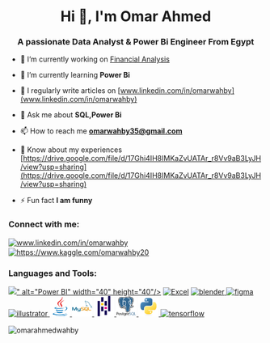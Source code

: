 <h1 align="center">Hi 👋, I'm Omar Ahmed</h1>
<h3 align="center">A passionate Data Analyst & Power Bi Engineer From Egypt</h3>

- 🔭 I’m currently working on [Financial Analysis](https://github.com/OmarAhmedWahby/FinancialAnalysis)

- 🌱 I’m currently learning **Power Bi**

- 📝 I regularly write articles on [www.linkedin.com/in/omarwahby](www.linkedin.com/in/omarwahby)

- 💬 Ask me about **SQL,Power Bi**

- 📫 How to reach me **omarwahby35@gmail.com**

- 📄 Know about my experiences [https://drive.google.com/file/d/17Ghi4IH8IMKaZvUATAr_r8Vv9aB3LyJH/view?usp=sharing](https://drive.google.com/file/d/17Ghi4IH8IMKaZvUATAr_r8Vv9aB3LyJH/view?usp=sharing)

- ⚡ Fun fact **I am funny**

<h3 align="left">Connect with me:</h3>
<p align="left">
<a href="https://linkedin.com/in/www.linkedin.com/in/omarwahby" target="blank"><img align="center" src="https://raw.githubusercontent.com/rahuldkjain/github-profile-readme-generator/master/src/images/icons/Social/linked-in-alt.svg" alt="www.linkedin.com/in/omarwahby" height="30" width="40" /></a>
<a href="https://kaggle.com/https://www.kaggle.com/omarwahby20" target="blank"><img align="center" src="https://raw.githubusercontent.com/rahuldkjain/github-profile-readme-generator/master/src/images/icons/Social/kaggle.svg" alt="https://www.kaggle.com/omarwahby20" height="30" width="40" /></a>
</p>

<h3 align="left">Languages and Tools:</h3>
<a href="https://powerbi.microsoft.com/" target="_blank" rel="noreferrer">
    <img src="<svg fill="none" xmlns="http://www.w3.org/2000/svg" viewBox="0 0 1600 1600"><mask id="prefix__a" style="mask-type:alpha" maskUnits="userSpaceOnUse" x="200" y="0" width="1200" height="1600"><path d="M1333.25 0c36.86 0 66.75 29.885 66.75 66.75v1466.5c0 36.86-29.89 66.75-66.75 66.75H266.667c-36.819 0-66.667-29.85-66.667-66.67V866.667C200 829.848 229.848 800 266.667 800H525V466.667C525 429.848 554.848 400 591.667 400H850V66.75C850 29.885 879.885 0 916.75 0h416.5z" fill="#fff"/></mask><g mask="url(#prefix__a)"><path d="M1400 66.75v1466.5c0 36.86-29.89 66.75-66.75 66.75h-416.5c-36.865 0-66.75-29.89-66.75-66.75V66.75C850 29.885 879.885 0 916.75 0h416.5c36.87 0 66.75 29.885 66.75 66.75z" fill="url(#prefix__paint0_linear_8592:56198)"/><g filter="url(#prefix__filter0_dd_8592:56198)"><path d="M1075 466.667V1600H525V466.667C525 429.848 554.848 400 591.667 400h416.663c36.82 0 66.67 29.848 66.67 66.667z" fill="url(#prefix__paint1_linear_8592:56198)"/></g><path d="M200 866.667v666.663c0 36.82 29.848 66.67 66.667 66.67H750V866.667C750 829.848 720.152 800 683.333 800H266.667C229.848 800 200 829.848 200 866.667z" fill="url(#prefix__paint2_linear_8592:56198)"/></g><defs><linearGradient id="prefix__paint0_linear_8592:56198" x1="758.333" y1="0" x2="1447.82" y2="1507.15" gradientUnits="userSpaceOnUse"><stop stop-color="#E6AD10"/><stop offset="1" stop-color="#C87E0E"/></linearGradient><linearGradient id="prefix__paint1_linear_8592:56198" x1="524.955" y1="400" x2="1105.79" y2="1561.67" gradientUnits="userSpaceOnUse"><stop stop-color="#F6D751"/><stop offset="1" stop-color="#E6AD10"/></linearGradient><linearGradient id="prefix__paint2_linear_8592:56198" x1="199.955" y1="800" x2="519.784" y2="1581.68" gradientUnits="userSpaceOnUse"><stop stop-color="#F9E589"/><stop offset="1" stop-color="#F6D751"/></linearGradient><filter id="prefix__filter0_dd_8592:56198" x="391.667" y="300" width="816.667" height="1466.67" filterUnits="userSpaceOnUse" color-interpolation-filters="sRGB"><feFlood flood-opacity="0" result="BackgroundImageFix"/><feColorMatrix in="SourceAlpha" values="0 0 0 0 0 0 0 0 0 0 0 0 0 0 0 0 0 0 127 0" result="hardAlpha"/><feOffset dy="6.333"/><feGaussianBlur stdDeviation="6.333"/><feColorMatrix values="0 0 0 0 0 0 0 0 0 0 0 0 0 0 0 0 0 0 0.2 0"/><feBlend in2="BackgroundImageFix" result="effect1_dropShadow_8592:56198"/><feColorMatrix in="SourceAlpha" values="0 0 0 0 0 0 0 0 0 0 0 0 0 0 0 0 0 0 127 0" result="hardAlpha"/><feOffset dy="33.333"/><feGaussianBlur stdDeviation="66.667"/><feColorMatrix values="0 0 0 0 0 0 0 0 0 0 0 0 0 0 0 0 0 0 0.18 0"/><feBlend in2="effect1_dropShadow_8592:56198" result="effect2_dropShadow_8592:56198"/><feBlend in="SourceGraphic" in2="effect2_dropShadow_8592:56198" result="shape"/></filter></defs></svg>" alt="Power BI" width="40" height="40"/></a>
        
<a href="https://www.microsoft.com/en-us/microsoft-365/excel" target="_blank" rel="noreferrer">
    <img src="https://upload.wikimedia.org/wikipedia/commons/7/7f/Microsoft_Excel_2013-2019_logo.svg" alt="Excel" width="40" height="40"/></a>
 <a href="https://www.blender.org/" target="_blank" rel="noreferrer"> <img src="https://download.blender.org/branding/community/blender_community_badge_white.svg" alt="blender" width="40" height="40"/> </a> 
 <a href="https://www.figma.com/" target="_blank" rel="noreferrer"> <img src="https://www.vectorlogo.zone/logos/figma/figma-icon.svg" alt="figma" width="40" height="40"/> </a> 
 <a href="https://www.adobe.com/in/products/illustrator.html" target="_blank" rel="noreferrer"> <img src="https://www.vectorlogo.zone/logos/adobe_illustrator/adobe_illustrator-icon.svg" alt="illustrator" width="40" height="40"/> </a>
 <a href="https://www.java.com" target="_blank" rel="noreferrer"> <img src="https://raw.githubusercontent.com/devicons/devicon/master/icons/java/java-original.svg" alt="java" width="40" height="40"/> </a> 
 <a href="https://www.mysql.com/" target="_blank" rel="noreferrer"> <img src="https://raw.githubusercontent.com/devicons/devicon/master/icons/mysql/mysql-original-wordmark.svg" alt="mysql" width="40" height="40"/> </a>
 <a href="https://pandas.pydata.org/" target="_blank" rel="noreferrer"> <img src="https://raw.githubusercontent.com/devicons/devicon/2ae2a900d2f041da66e950e4d48052658d850630/icons/pandas/pandas-original.svg" alt="pandas" width="40" height="40"/> </a>
 <a href="https://www.postgresql.org" target="_blank" rel="noreferrer"> <img src="https://raw.githubusercontent.com/devicons/devicon/master/icons/postgresql/postgresql-original-wordmark.svg" alt="postgresql" width="40" height="40"/> </a>
 <a href="https://www.python.org" target="_blank" rel="noreferrer"> <img src="https://raw.githubusercontent.com/devicons/devicon/master/icons/python/python-original.svg" alt="python" width="40" height="40"/> </a>
 <a href="https://www.tensorflow.org" target="_blank" rel="noreferrer"> <img src="https://www.vectorlogo.zone/logos/tensorflow/tensorflow-icon.svg" alt="tensorflow" width="40" height="40"/> </a> 
 </p>

<p><img align="center" src="https://github-readme-stats.vercel.app/api/top-langs?username=omarahmedwahby&show_icons=true&locale=en&layout=compact" alt="omarahmedwahby" /></p>
